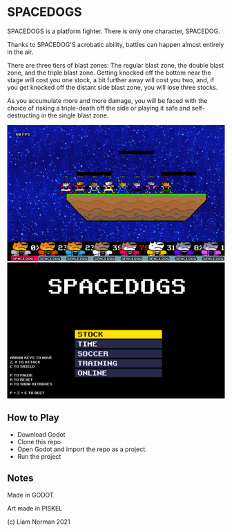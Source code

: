 # SPACEDOGS

SPACEDOGS is a platform fighter. There is only one character, SPACEDOG.

Thanks to SPACEDOG'S acrobatic ability, battles can happen almost entirely in the air.

There are three tiers of blast zones: The regular blast zone, the double blast zone, and the triple blast zone. Getting knocked off the bottom near the stage will cost you one stock, a bit further away will cost you two, and, if you get knocked off the distant side blast zone, you will lose three stocks.

As you accumulate more and more damage, you will be faced with the choice of risking a triple-death off the side or playing it safe and self-destructing in the single blast zone.

![Gameplay](resources/epicgameplay.png)
![Menu](resources/spacedogsmenu.png)


## How to Play
- Download Godot
- Clone this repo
- Open Godot and import the repo as a project.
- Run the project


## Notes
Made in GODOT

Art made in PISKEL

(c) Liam Norman 2021
